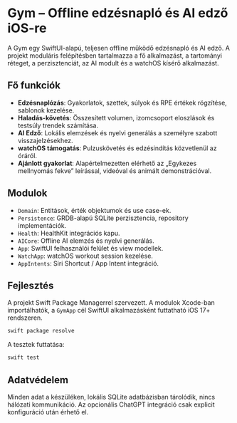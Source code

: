 # Gym – Offline edzésnapló és AI edző iOS-re

A Gym egy SwiftUI-alapú, teljesen offline működő edzésnapló és AI edző. A projekt moduláris felépítésben tartalmazza a fő alkalmazást, a tartományi réteget, a perzisztenciát, az AI modult és a watchOS kísérő alkalmazást.

## Fő funkciók
- **Edzésnaplózás**: Gyakorlatok, szettek, súlyok és RPE értékek rögzítése, sablonok kezelése.
- **Haladás-követés**: Összesített volumen, izomcsoport eloszlások és testsúly trendek számítása.
- **AI Edző**: Lokális elemzések és nyelvi generálás a személyre szabott visszajelzésekhez.
- **watchOS támogatás**: Pulzuskövetés és edzésindítás közvetlenül az óráról.
- **Ajánlott gyakorlat**: Alapértelmezetten elérhető az „Egykezes mellnyomás fekve” leírással, videóval és animált demonstrációval.

## Modulok
- `Domain`: Entitások, érték objektumok és use case-ek.
- `Persistence`: GRDB-alapú SQLite perzisztencia, repository implementációk.
- `Health`: HealthKit integrációs kapu.
- `AICore`: Offline AI elemzés és nyelvi generálás.
- `App`: SwiftUI felhasználói felület és view modellek.
- `WatchApp`: watchOS workout session kezelése.
- `AppIntents`: Siri Shortcut / App Intent integráció.

## Fejlesztés
A projekt Swift Package Managerrel szervezett. A modulok Xcode-ban importálhatók, a `GymApp` cél SwiftUI alkalmazásként futtatható iOS 17+ rendszeren.

```bash
swift package resolve
```

A tesztek futtatása:

```bash
swift test
```

## Adatvédelem
Minden adat a készüléken, lokális SQLite adatbázisban tárolódik, nincs hálózati kommunikáció. Az opcionális ChatGPT integráció csak explicit konfiguráció után érhető el.
